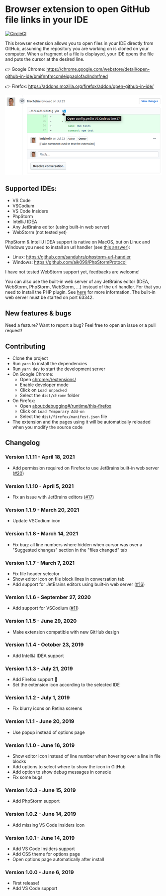 # Browser extension to open GitHub file links in your IDE

[![CircleCI](https://circleci.com/gh/lmichelin/open-github-links-in-ide.svg?style=svg)](https://circleci.com/gh/lmichelin/open-github-links-in-ide)

This browser extension allows you to open files in your IDE directly from GitHub, assuming the repository you are working on is cloned on your computer. When a fragment of a file is displayed, your IDE opens the file and puts the cursor at the desired line.

👉 Google Chrome: https://chrome.google.com/webstore/detail/open-github-in-ide/bmifnnfmccmleigpaolofacllndmfned

👉 Firefox: https://addons.mozilla.org/firefox/addon/open-github-in-ide/

<p align="center">
	<img src="screenshots/readme.png">
<p>

## Supported IDEs:

- VS Code
- VSCodium
- VS Code Insiders
- PhpStorm
- IntelliJ IDEA
- Any JetBrains editor (using built-in web server)
- WebStorm (not tested yet)

PhpStorm & IntelliJ IDEA support is native on MacOS, but on Linux and Windows you need to install an url handler (see [this answer](https://stackoverflow.com/a/56066943/104891)):

- Linux: https://github.com/sanduhrs/phpstorm-url-handler
- Windows: https://github.com/aik099/PhpStormProtocol

I have not tested WebStorm support yet, feedbacks are welcome!

You can also use the built-in web server of any JetBrains editor (IDEA, WebStorm, PhpStorm, WebStorm, ...) instead of the url handler. For that you need to install the PHP plugin. See [here](https://www.jetbrains.com/help/idea/php-built-in-web-server.html) for more information. The built-in web server must be started on port 63342.

## New features & bugs

Need a feature? Want to report a bug? Feel free to open an issue or a pull request!

## Contributing

- Clone the project
- Run `yarn` to install the dependencies
- Run `yarn dev` to start the development server
- On Google Chrome:
  - Open [chrome://extensions/](chrome://extensions/)
  - Enable developer mode
  - Click on `Load unpacked`
  - Select the `dist/chrome` folder
- On Firefox:
  - Open [about:debugging#/runtime/this-firefox](about:debugging#/runtime/this-firefox)
  - Click on `Load Temporary Add-on`
  - Select the `dist/firefox/manifest.json` file
- The extension and the pages using it will be automatically reloaded when you modify the source code

## Changelog

### Version 1.1.11 - April 18, 2021

- Add permission required on Firefox to use JetBrains built-in web server ([#20](https://github.com/lmichelin/open-github-links-in-ide/pull/20))

### Version 1.1.10 - April 5, 2021

- Fix an issue with JetBrains editors ([#17](https://github.com/lmichelin/open-github-links-in-ide/issues/17))

### Version 1.1.9 - March 20, 2021

- Update VSCodium icon

### Version 1.1.8 - March 14, 2021

- Fix bug: all line numbers where hidden when cursor was over a "Suggested changes" section in the "files changed" tab

### Version 1.1.7 - March 7, 2021

- Fix file header selector
- Show editor icon on file block lines in conversation tab
- Add support for JetBrains editors using built-in web server ([#16](https://github.com/lmichelin/open-github-links-in-ide/pull/16))

### Version 1.1.6 - September 27, 2020

- Add support for VSCodium ([#11](https://github.com/lmichelin/open-github-links-in-ide/pull/11))

### Version 1.1.5 - June 29, 2020

- Make extension compatible with new GitHub design

### Version 1.1.4 - October 23, 2019

- Add IntelliJ IDEA support

### Version 1.1.3 - July 21, 2019

- Add Firefox support 🎉
- Set the extension icon according to the selected IDE

### Version 1.1.2 - July 1, 2019

- Fix blurry icons on Retina screens

### Version 1.1.1 - June 20, 2019

- Use popup instead of options page

### Version 1.1.0 - June 16, 2019

- Show editor icon instead of line number when hovering over a line in file blocks
- Add options to select where to show the icon in GitHub
- Add option to show debug messages in console
- Fix some bugs

### Version 1.0.3 - June 15, 2019

- Add PhpStorm support

### Version 1.0.2 - June 14, 2019

- Add missing VS Code Insiders icon

### Version 1.0.1 - June 14, 2019

- Add VS Code Insiders support
- Add CSS theme for options page
- Open options page automatically after install

### Version 1.0.0 - June 6, 2019

- First release!
- Add VS Code support
